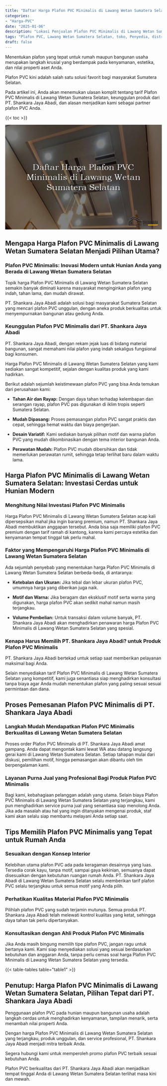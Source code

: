 ```yaml
---
title: "Daftar Harga Plafon PVC Minimalis di Lawang Wetan Sumatera Selatan"
categories: 
- "Harga-PVC"
date: "2025-01-06"
description: "Lokasi Penjualan Plafon PVC Minimalis di Lawang Wetan Sumatera Selatan bagi hunian, office, dan gerai. Panel berkualitas, beragam motif, pilihan warna modern, beserta jasa penempatan dikerjakan oleh teknisi profesional serta garansi resmi!|Layanan penjualan Plafon PVC Minimalis di Lawang Wetan Sumatera Selatan bagi keperluan tempat tinggal, perkantoran, atau ritel, dengan produk berkualitas dan pemasangan oleh teknisi berpengalaman dan garansi resmi.|Pilihan Plafon PVC Minimalis di Lawang Wetan Sumatera Selatan yang terpercaya untuk hunian, perkantoran, dan ritel, dengan panel berkualitas dan penempatan ditangani oleh tim profesional dan kepastian resmi.|Penjualan Plafon PVC Minimalis di Lawang Wetan Sumatera Selatan untuk hunian, perkantoran, serta ritel, beserta material unggulan dan instalasi oleh tenaga ahli profesional, lengkap dengan kepastian resmi.}"
tags: "Plafon PVC, Lawang Wetan Sumatera Selatan, toko, Penyedia, distributor"
draft: false
---
```


Menentukan plafon yang tepat untuk rumah maupun bangunan usaha merupakan langkah krusial yang berdampak pada kenyamanan, estetika, dan nilai properti aset Anda.

Plafon PVC kini adalah salah satu solusi favorit bagi masyarakat Sumatera Selatan.

Pada artikel ini, Anda akan menemukan ulasan komplit tentang tarif Plafon PVC Minimalis di Lawang Wetan Sumatera Selatan, keunggulan produk dari PT. Shankara Jaya Abadi, dan alasan menjadikan kami sebagai partner plafon PVC Anda.

{{< toc >}}

![Daftar Harga Plafon PVC Minimalis di Lawang Wetan Sumatera Selatan](/images/Harga-PVC/Daftar-Harga-Plafon-PVC-Minimalis-di-Lawang-Wetan-Sumatera-Selatan.png)


## Mengapa Harga Plafon PVC Minimalis di Lawang Wetan Sumatera Selatan Menjadi Pilihan Utama?

### Plafon PVC Minimalis: Inovasi Modern untuk Hunian Anda yang Berada di Lawang Wetan Sumatera Selatan

Topik harga Plafon PVC Minimalis di Lawang Wetan Sumatera Selatan semakin banyak diminati karena masyarakat menginginkan plafon yang indah, tahan lama, dan mudah dirawat.

PT. Shankara Jaya Abadi adalah solusi bagi masyarakat Sumatera Selatan yang mencari plafon PVC unggulan, dengan aneka produk berkualitas untuk menyempurnakan bangunan atau gedung Anda.

### Keunggulan Plafon PVC Minimalis dari PT. Shankara Jaya Abadi

PT. Shankara Jaya Abadi, dengan rekam jejak luas di bidang material bangunan, sangat memahami nilai plafon yang indah sekaligus fungsional bagi konsumen.

Harga Plafon PVC Minimalis di Lawang Wetan Sumatera Selatan yang kami sediakan sangat kompetitif, sejalan dengan kualitas produk yang kami hadirkan.

Berikut adalah sejumlah keistimewaan plafon PVC yang bisa Anda temukan dari perusahaan kami:

- **Tahan Air dan Rayap:** Dengan daya tahan terhadap kelembapan dan serangan rayap, plafon PVC pas digunakan di iklim tropis seperti Sumatera Selatan.

- **Mudah Dipasang:** Proses pemasangan plafon PVC sangat praktis dan cepat, sehingga hemat waktu dan biaya pengerjaan.

- **Desain Variatif:** Kami sediakan banyak pilihan motif dan warna plafon PVC yang mudah dikombinasikan dengan tema interior bangunan Anda.

- **Perawatan Mudah:** Plafon PVC mudah dibersihkan dan tidak memerlukan perawatan rumit, sehingga tetap terlihat baru dalam waktu lama.

## Harga Plafon PVC Minimalis di Lawang Wetan Sumatera Selatan: Investasi Cerdas untuk Hunian Modern

### Menghitung Nilai Investasi Plafon PVC Minimalis

Harga Plafon PVC Minimalis di Lawang Wetan Sumatera Selatan acap kali dipersepsikan mahal jika ingin barang premium, namun PT. Shankara Jaya Abadi membuktikan anggapan tersebut. Anda bisa saja memiliki plafon PVC premium dengan tarif ramah di kantong, karena kami percaya estetika dan kenyamanan tempat tinggal tak perlu mahal.

### Faktor yang Mempengaruhi Harga Plafon PVC Minimalis di Lawang Wetan Sumatera Selatan

Ada sejumlah penyebab yang menentukan harga Plafon PVC Minimalis di Lawang Wetan Sumatera Selatan berbeda-beda, di antaranya:

- **Ketebalan dan Ukuran:** Jika tebal dan lebar ukuran plafon PVC, umumnya harga yang diberikan juga naik.

- **Motif dan Warna:** Jika beragam dan eksklusif motif serta warna yang digunakan, harga plafon PVC akan sedikit mahal namun masih terjangkau.

- **Volume Pembelian:** Untuk transaksi dalam volume banyak, PT. Shankara Jaya Abadi akan menghadirkan penawaran harga Plafon PVC Minimalis di Lawang Wetan Sumatera Selatan yang spesial.

### Kenapa Harus Memilih PT. Shankara Jaya Abadi? untuk Produk Plafon PVC Minimalis

PT. Shankara Jaya Abadi bertekad untuk setiap saat memberikan pelayanan maksimal bagi Anda.

Selain menyediakan tarif Plafon PVC Minimalis di Lawang Wetan Sumatera Selatan yang kompetitif, kami juga senantiasa siap menghadirkan konsultasi tanpa biaya agar Anda mudah menentukan plafon yang paling sesuai sesuai permintaan dan dana.

## Proses Pemesanan Plafon PVC Minimalis di PT. Shankara Jaya Abadi

### Langkah Mudah Mendapatkan Plafon PVC Minimalis Berkualitas di Lawang Wetan Sumatera Selatan

Proses order Plafon PVC Minimalis di PT. Shankara Jaya Abadi amat gampang. Anda dapat mengontak kami lewat WA atau datang langsung gerai kami di Lawang Wetan Sumatera Selatan. Setiap tahapan mulai dari diskusi, pemilihan motif, hingga pemasangan akan dibantu oleh tim berpengalaman kami.

### Layanan Purna Jual yang Profesional Bagi Produk Plafon PVC Minimalis

Bagi kami, kebahagiaan pelanggan adalah yang utama. Selain biaya Plafon PVC Minimalis di Lawang Wetan Sumatera Selatan yang terjangkau, kami pun menghadirkan service purna jual yang senantiasa siap menolong Anda. Jika ada masalah atau hal yang ingin ditanyakan mengenai produk, staf kami akan selalu siap membantu melayani Anda setiap saat.

## Tips Memilih Plafon PVC Minimalis yang Tepat untuk Rumah Anda

### Sesuaikan dengan Konsep Interior

Kelebihan utama plafon PVC ada pada keragaman desainnya yang luas. Tersedia corak kayu, tanpa motif, sampai gaya kekinian, semuanya dapat disesuaikan dengan kebutuhan ruangan rumah Anda. PT. Shankara Jaya Abadi di Lawang Wetan Sumatera Selatan selalu memberikan tarif plafon PVC selalu terjangkau untuk semua motif yang Anda pilih.

### Perhatikan Kualitas Material Plafon PVC Minimalis

Pilihlah plafon PVC yang sudah terjamin mutunya. Semua produk PT. Shankara Jaya Abadi telah melewati kontrol kualitas yang ketat, sehingga daya tahan tak perlu dipertanyakan.

### Konsultasikan dengan Ahli Produk Plafon PVC Minimalis

Jika Anda masih bingung memilih tipe plafon PVC, jangan ragu untuk bertanya kami. Kami siap menyediakan solusi yang sesuai berdasarkan kebutuhan dan anggaran Anda, tanpa perlu cemas soal harga Plafon PVC Minimalis di Lawang Wetan Sumatera Selatan yang tersedia.

{{< table-tables table="table1" >}}

## Penutup: Harga Plafon PVC Minimalis di Lawang Wetan Sumatera Selatan, Pilihan Tepat dari PT. Shankara Jaya Abadi

Penggunaan plafon PVC pada hunian maupun bangunan usaha adalah langkah cerdas untuk menghadirkan kenyamanan, tampilan menarik, serta menambah nilai properti Anda.

Dengan harga Plafon PVC Minimalis di Lawang Wetan Sumatera Selatan yang terjangkau, produk unggulan, dan service profesional, PT. Shankara Jaya Abadi menjadi mitra terbaik Anda.

Segera hubungi kami untuk memperoleh promo plafon PVC terbaik sesuai kebutuhan Anda.

Plafon PVC berkualitas dari PT. Shankara Jaya Abadi akan menjadikan tempat tinggal Anda di Lawang Wetan Sumatera Selatan terlihat masa kini dan mewah.